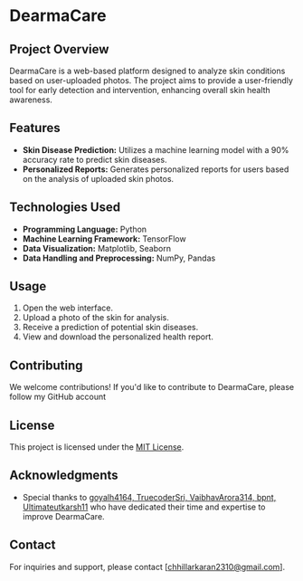 # DearmaCare

## Project Overview
DearmaCare is a web-based platform designed to analyze skin conditions based on user-uploaded photos. The project aims to provide a user-friendly tool for early detection and intervention, enhancing overall skin health awareness.

## Features
- **Skin Disease Prediction:** Utilizes a machine learning model with a 90% accuracy rate to predict skin diseases.
- **Personalized Reports:** Generates personalized reports for users based on the analysis of uploaded skin photos.

## Technologies Used
- **Programming Language:** Python
- **Machine Learning Framework:** TensorFlow
- **Data Visualization:** Matplotlib, Seaborn
- **Data Handling and Preprocessing:** NumPy, Pandas

## Usage
1. Open the web interface.
2. Upload a photo of the skin for analysis.
3. Receive a prediction of potential skin diseases.
4. View and download the personalized health report.

## Contributing
We welcome contributions! If you'd like to contribute to DearmaCare, please follow my GitHub account
## License
This project is licensed under the [MIT License](LICENSE).

## Acknowledgments
- Special thanks to [goyalh4164, TruecoderSri, VaibhavArora314, bpnt, Ultimateutkarsh11](CONTRIBUTORS.md) who have dedicated their time and expertise to improve DearmaCare.

## Contact
For inquiries and support, please contact [chhillarkaran2310@gmail.com].

